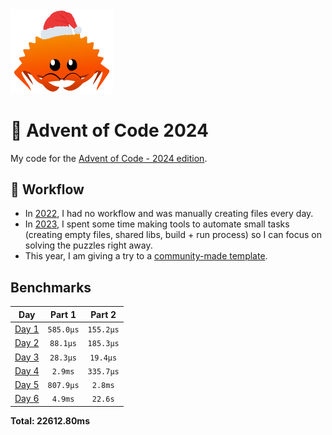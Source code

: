 <img src="./.assets/christmas_ferris.png" width="164">

# 🎄 Advent of Code 2024

My code for the [Advent of Code - 2024 edition](https://adventofcode.com/2024).

## 💼 Workflow

- In [2022](https://github.com/coko7/aoc-2022), I had no workflow and was manually creating files every day.
- In [2023](https://github.com/coko7/aoc-2023), I spent some time making tools to automate small tasks (creating empty files, shared libs, build + run process) so I can focus on solving the puzzles right away.
- This year, I am giving a try to a [community-made template](https://github.com/fspoettel/advent-of-code-rust).

<!--- advent_readme_stars table --->

<!--- benchmarking table --->
## Benchmarks

| Day | Part 1 | Part 2 |
| :---: | :---: | :---:  |
| [Day 1](./src/bin/01.rs) | `585.0µs` | `155.2µs` |
| [Day 2](./src/bin/02.rs) | `88.1µs` | `185.3µs` |
| [Day 3](./src/bin/03.rs) | `28.3µs` | `19.4µs` |
| [Day 4](./src/bin/04.rs) | `2.9ms` | `335.7µs` |
| [Day 5](./src/bin/05.rs) | `807.9µs` | `2.8ms` |
| [Day 6](./src/bin/06.rs) | `4.9ms` | `22.6s` |

**Total: 22612.80ms**
<!--- benchmarking table --->
